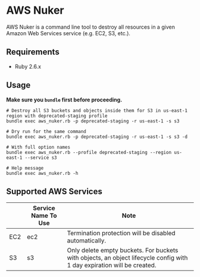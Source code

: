 # AWS Nuker

AWS Nuker is a command line tool to destroy all resources in a given Amazon Web Services service (e.g. EC2, S3, etc.).

## Requirements
* Ruby 2.6.x

## Usage
**Make sure you `bundle` first before proceeding.**
```
# Destroy all S3 buckets and objects inside them for S3 in us-east-1 region with deprecated-staging profile
bundle exec aws_nuker.rb -p deprecated-staging -r us-east-1 -s s3

# Dry run for the same command
bundle exec aws_nuker.rb -p deprecated-staging -r us-east-1 -s s3 -d

# With full option names
bundle exec aws_nuker.rb --profile deprecated-staging --region us-east-1 --service s3

# Help message
bundle exec aws_nuker.rb -h
```

## Supported AWS Services
|     | Service Name To Use | Note                                                                                                                   |
|-----|-------------------|------------------------------------------------------------------------------------------------------------------------|
| EC2 | ec2               | Termination protection will be disabled automatically.                                                                 |
| S3  | s3                | Only delete empty buckets. For buckets with objects, an object lifecycle config with 1 day expiration will be created. |
